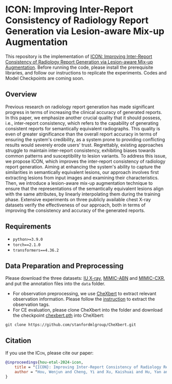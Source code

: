 # <span style="font-variant:small-caps;">ICON</span>: Improving Inter-Report Consistency of Radiology Report Generation via Lesion-aware Mix-up Augmentation

This repository is the implementation of [ICON: Improving Inter-Report Consistency of Radiology Report Generation via Lesion-aware Mix-up Augmentation](https://arxiv.org/abs/2402.12844). Before running the code, please install the prerequisite libraries, and follow our instructions to replicate the experiments. Codes and Model Checkpoints are coming soon.

## Overview

Previous research on radiology report generation has made significant progress in terms of increasing the clinical accuracy of generated reports. In this paper, we emphasize another crucial quality that it should possess, i.e., inter-report consistency, which refers to the capability of generating consistent reports for semantically equivalent radiographs. This quality is even of greater significance than the overall report accuracy in terms of ensuring the system's credibility, as a system prone to providing conflicting results would severely erode users' trust. Regrettably, existing approaches struggle to maintain inter-report consistency, exhibiting biases towards common patterns and susceptibility to lesion variants. To address this issue, we propose ICON, which improves the inter-report consistency of radiology report generation. Aiming at enhancing the system's ability to capture the similarities in semantically equivalent lesions, our approach involves first extracting lesions from input images and examining their characteristics. Then, we introduce a lesion-aware mix-up augmentation technique to ensure that the representations of the semantically equivalent lesions align with the same attributes, by linearly interpolating them during the training phase. Extensive experiments on three publicly available chest X-ray datasets verify the effectiveness of our approach, both in terms of improving the consistency and accuracy of the generated reports.

## Requirements

- `python>=3.9.0`
- `torch==2.1.0`
- `transformers==4.36.2`

## Data Preparation and Preprocessing

Please download the three datasets: [IU X-ray](https://openi.nlm.nih.gov/faq), [MIMIC-ABN](https://github.com/zzxslp/WCL/) and [MIMIC-CXR](https://physionet.org/content/mimic-cxr-jpg/2.0.0/), and put the annotation files into the `data` folder.

- For observation preprocessing, we use [CheXbert](https://arxiv.org/pdf/2004.09167.pdf) to extract relevant observation information. Please follow the [instruction](https://github.com/stanfordmlgroup/CheXbert#prerequisites) to extract the observation tags.
- For CE evaluation, please clone CheXbert into the folder and download the checkpoint [chexbert.pth](https://stanfordmedicine.box.com/s/c3stck6w6dol3h36grdc97xoydzxd7w9) into CheXbert:

```
git clone https://github.com/stanfordmlgroup/CheXbert.git
```

## Citation

If you use the <span style="font-variant:small-caps;">ICon</span>, please cite our paper:

```bibtex
@inproceedings{hou-etal-2024-icon,
    title = "{ICON}: Improving Inter-Report Consistency of Radiology Report Generation via Lesion-aware Mix-up Augmentation",
    author = "Hou, Wenjun and Cheng, Yi and Xu, Kaishuai and Hu, Yan and Li, Wenjie and Liu, Jiang",
}
```
